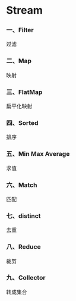 # Stream

### 一、Filter

过滤

### 二、Map

映射

### 三、FlatMap

扁平化映射

### 四、Sorted

排序

### 五、Min Max Average

求值

### 六、Match

匹配

### 七、distinct

去重

### 八、Reduce

裁剪

### 九、Collector

转成集合